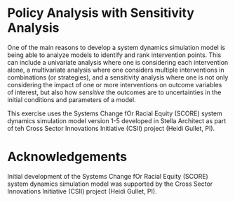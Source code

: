 # Policy Analysis with Sensitivity Analysis

One of the main reasons to develop a system dynamics simulation model is being able to analyze models to identify and rank intervention points. This can include a univariate analysis where one is considering each intervention alone, a multivariate analysis where one considers multiple interventions in combinations (or strategies), and a sensitivity analysis where one is not only considering the impact of one or more interventions on outcome variables of interest, but also how *sensitive* the outcomes are to uncertainties in the initial conditions and parameters of a model. 

This exercise uses the Systems Change fOr Racial Equity (SCORE) system dynamics simulation model version 1-5 developed in Stella Architect as part of teh Cross Sector Innovations Initiative (CSII) project (Heidi Gullet, PI).

# Acknowledgements

Initial development of the Systems Change fOr Racial Equity (SCORE) system dynamics simulation model was supported by the Cross Sector Innovations Initiative (CSII) project (Heidi Gullet, PI). 
